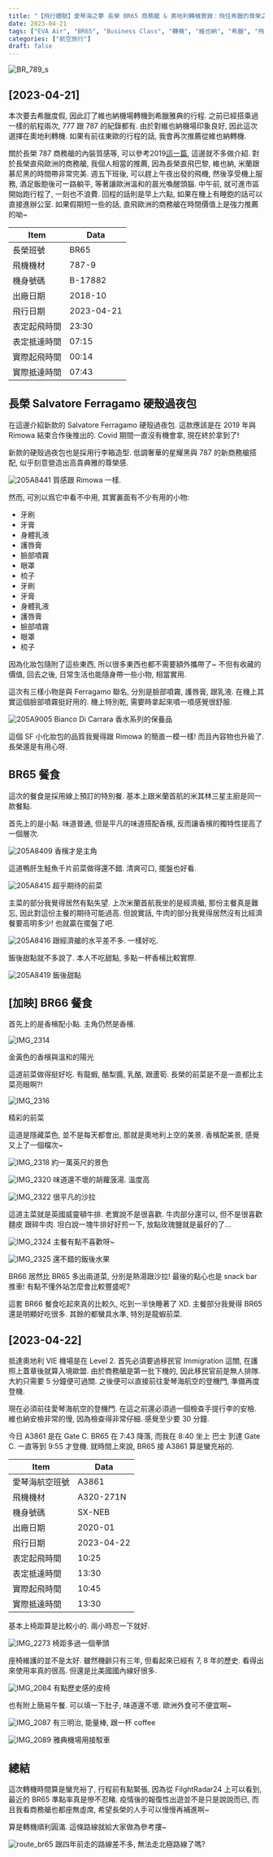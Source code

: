 ```yaml
---
title: "【飛行體驗】愛琴海之夢 長榮 BR65 商務艙 & 奧地利轉機實錄：飛往希臘的尊榮之旅"
date: 2023-04-21
tags: ["EVA Air", "BR65", "Business Class", "轉機", "維也納", "希臘", "飛行紀錄"]
categories: ["航空旅行"]
draft: false
---
```


![BR_789_s](https://live.staticflickr.com/65535/50032616617_efa59b7f80_w.jpg)

## [2023-04-21]

本次要去希臘度假, 因此訂了維也納機場轉機到希臘雅典的行程. 之前已經搭乘過一樣的航程兩次, 777 跟 787 的紀錄都有. 由於對維也納機場印象良好, 因此這次選擇在奧地利轉機. 如果有前往東歐的行程的話, 我會再次推薦從維也納轉機.

關於長榮 787 商務艙的內裝質感等, 可以參考2019<a href="https://hanketgoog.blogspot.com/2019/08/eva-air-787-9-tpe-vie-br65.html" target="_blank">這一篇</a>, 這邊就不多做介紹. 對於長榮直飛歐洲的商務艙, 我個人相當的推薦, 因為長榮直飛巴黎, 維也納, 米蘭跟慕尼黑的時間帶非常完美. 週五下班後, 可以趕上午夜出發的飛機, 然後享受機上服務, 酒足飯飽後可一路躺平, 等著讓歐洲溫和的晨光喚醒頭腦. 中午前, 就可進市區開始跑行程了, 一刻也不浪費. 回程的話則是早上六點, 如果在機上有睡飽的話可以直接進辦公室. 如果假期短一些的話, 直飛歐洲的商務艙在時間價值上是強力推薦的呦~


| Item  | Data  |
| ----- | ----- |
| 長榮班號 | BR65 |
| 飛機機材 | 787-9 |
| 機身號碼 | B-17882 |
| 出廠日期 | 2018-10 |
| 飛行日期 | 2023-04-21 |
| 表定起飛時間 | 23:30 |
| 表定抵達時間 | 07:15 |
| 實際起飛時間 | 00:14 |
| 實際抵達時間 | 07:43 |


## 長榮 Salvatore Ferragamo 硬殼過夜包

在這邊介紹新款的 Salvatore Ferragamo 硬殼過夜包. 這款應該是在 2019 年與 Rimowa 結束合作後推出的. Covid 期間一直沒有機會拿, 現在終於拿到了!

新款的硬殼過夜包也是採用行李箱造型. 低調奢華的星耀黑與 787 的新商務艙搭配, 似乎刻意營造出高貴典雅的尊榮感.

![205A8441](https://live.staticflickr.com/65535/52862058538_892979ce48_c.jpg)
質感跟 Rimowa 一樣.

然而, 可別以爲它中看不中用, 其實裏面有不少有用的小物:

- 牙刷
- 牙膏
- 身體乳液
- 護唇膏
- 臉部噴霧
- 眼罩
- 梳子
- 牙刷
- 牙膏
- 身體乳液
- 護唇膏
- 臉部噴霧
- 眼罩
- 梳子

因為化妝包隨附了這些東西, 所以很多東西也都不需要額外攜帶了~ 不但有收藏的價值, 回去之後, 日常生活也能隨身帶一些小物, 相當實用.

這次有三樣小物是與 Ferragamo 聯名, 分別是臉部噴霧, 護唇膏, 跟乳液. 在機上其實這個臉部噴霧挺好用的. 機上特別乾, 需要時拿起來噴一噴感覺很舒服.

![205A9005](https://live.staticflickr.com/65535/52861822549_89c0892bca_c.jpg)
Bianco Di Carrara 香水系列的保養品

這個 SF 小化妝包的品質我覺得跟 Rimowa 的簡直一模一樣! 而且內容物也升級了. 長榮還是有用心呀.

## BR65 餐食

這次的餐食是採用線上預訂的特別餐. 基本上跟米蘭首航的米其林三星主廚是同一款餐點.

首先上的是小點. 味道普通, 但是平凡的味道搭配香檳, 反而讓香檳的獨特性提高了一個層次.

![205A8409](https://live.staticflickr.com/65535/52862129503_757df1a477_c.jpg)
香檳才是主角

這道鴨肝生鮭魚千片前菜做得還不錯. 清爽可口, 擺盤也好看.

![205A8415](https://live.staticflickr.com/65535/52861858284_b86349bf1a_c.jpg)
超乎期待的前菜

主菜的部分我覺得居然有點失望. 上次米蘭首航我坐的是經濟艙, 那份主餐真是難忘, 因此對這份主餐的期待可能過高. 但說實話, 牛肉的部分我覺得居然沒有比經濟餐要高明多少! 也就贏在擺盤了吧.

![205A8416](https://live.staticflickr.com/65535/52861858294_ef58ebcbcf_c.jpg)
跟經濟艙的水平差不多. 一樣好吃.

飯後甜點就不多說了. 本人不吃甜點, 多點一杯香檳比較實際.

![205A8419](https://live.staticflickr.com/65535/52862081935_c80050aa04_c.jpg)
飯後甜點

## [加映] BR66 餐食

首先上的是香檳配小點. 主角仍然是香檳.

![IMG_2314](https://live.staticflickr.com/65535/52878198196_4aba9492a7_c.jpg)

金黃色的香檳與溫和的陽光

這道前菜做得挺好吃. 有龍蝦, 酪梨醬, 乳酪, 跟蘆筍. 長榮的前菜是不是一直都比主菜亮眼啊?!

![IMG_2316](https://live.staticflickr.com/65535/52877618112_a7287ac93a_c.jpg)

精彩的前菜

這道是隱藏菜色, 並不是每天都會出, 那就是奧地利上空的美景. 香檳配美景, 感覺又上了一個檔次~

![IMG_2318](https://live.staticflickr.com/65535/52878358044_2eef03a356_c.jpg)
約一萬英尺的景色

![IMG_2320](https://live.staticflickr.com/65535/52877618077_ba4304419a_c.jpg)
味道還不壞的胡蘿菠湯. 溫度高

![IMG_2322](https://live.staticflickr.com/65535/52878578600_3161a2f56b_c.jpg)
很平凡的沙拉

這道主菜就是英國威靈頓牛排. 老實說不是很喜歡. 牛肉部分還可以, 但不是很喜歡麵皮 跟碎牛肉. 坦白說一塊牛排好好煎一下, 放點玫瑰鹽就是最好的了...

![IMG_2324](https://live.staticflickr.com/65535/52878198306_6a086a0c56_c.jpg)
主餐有點不喜歡呀~

![IMG_2325](https://live.staticflickr.com/65535/52878357889_be3a913e47_c.jpg)
還不錯的飯後水果

BR66 居然比 BR65 多出兩道菜, 分別是熱湯跟沙拉! 最後的點心也是 snack bar 推車! 有點不懂外站怎麼會比較豐盛呢?

這套 BR66 餐食吃起來真的比較久, 吃到一半快睡著了 XD. 主餐部分我覺得 BR65 還是明顯好吃很多. 其餘的都蠻具水準, 特別是龍蝦前菜.

## [2023-04-22]

抵達奧地利 VIE 機場是在 Level 2. 首先必須要過移民官 Immigration 這關, 在護照上蓋章後就算入境歐盟. 由於商務艙是第一批下機的, 因此移民官前是無人排隊. 大約只需要 5 分鐘便可過關. 之後便可以直接前往愛琴海航空的登機門, 準備再度登機.

現在必須前往愛琴海航空的登機門. 在這之前還必須過一個檢查手提行李的安檢. 維也納安檢非常的慢, 因為檢查得非常仔細. 感覺至少要 30 分鐘.

今日 A3861 是在 Gate C. BR65 在 7:43 降落, 而我在 8:40 坐上 巴士 到達 Gate C. 一直等到 9:55 才登機. 就時間上來說, BR65 接 A3861 算是蠻充裕的.

| Item  | Data  |
| ----- | ----- |
| 愛琴海航空班號 | A3861 |
| 飛機機材 | A320-271N |
| 機身號碼 | SX-NEB |
| 出廠日期 | 2020-01 |
| 飛行日期 | 2023-04-22 |
| 表定起飛時間 | 10:25 |
| 表定抵達時間 | 13:30 |
| 實際起飛時間 | 10:45 |
| 實際抵達時間 | 13:30 |


基本上椅距算是比較小的. 兩小時忍一下就好.

[](https://www.flickr.com/photos/188685716@N03/52882814569/in/datetaken-public/)![IMG_2273](https://live.staticflickr.com/65535/52882814569_4c0a5e7cd7_c.jpg)
椅距多過一個拳頭

座椅維護的並不是太好. 雖然機齡只有三年, 但看起來已經有 7, 8 年的歷史. 看得出來使用率真的很高. 但還是比美國國內線好很多.

[](https://www.flickr.com/photos/188685716@N03/52883063893/in/datetaken-public/)![IMG_2084](https://live.staticflickr.com/65535/52883063893_ac8cb174fc_c.jpg)
有點歷史感的皮椅

也有附上簡易午餐. 可以填一下肚子, 味道還不壞. 歐洲外食可不便宜啊~

[](https://www.flickr.com/photos/188685716@N03/52882621241/in/datetaken-public/)![IMG_2087](https://live.staticflickr.com/65535/52882621241_0eb8b290cf_c.jpg)
有三明治, 能量棒, 跟一杯 coffee

[](https://www.flickr.com/photos/188685716@N03/52882044287/in/datetaken-public/)![IMG_2089](https://live.staticflickr.com/65535/52882044287_3cb80ce7f2_c.jpg)
雅典機場用接駁車

## 總結

這次轉機時間算是蠻充裕了, 行程前有點緊張, 因為從 FilghtRadar24 上可以看到, 最近的 BR65 準點率真是慘不忍睹. 疫情後的報復性出遊並不是只是說說而已, 而且我看商務艙也都座無虛席, 希望長榮的人手可以慢慢再補進啊~

算是轉機順利圓滿. 這條路線就給大家做為參考摟~

[](https://www.flickr.com/photos/188685716@N03/52878645583/in/datetaken-public/)![route_br65](https://live.staticflickr.com/65535/52878645583_4a76fa1484_c.jpg)
跟四年前走的路線差不多, 無法走北極路線了嗎?